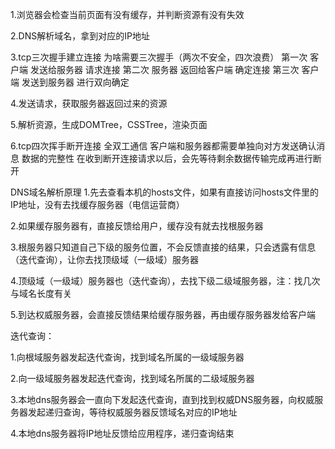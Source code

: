 1.浏览器会检查当前页面有没有缓存，并判断资源有没有失效

2.DNS解析域名，拿到对应的IP地址

3.tcp三次握手建立连接
为啥需要三次握手（两次不安全，四次浪费）
第一次  客户端 发送给服务器 请求连接
第二次  服务器 返回给客户端 确定连接
第三次  客户端 发送到服务器 进行双向确定

4.发送请求，获取服务器返回过来的资源

5.解析资源，生成DOMTree，CSSTree，渲染页面

6.tcp四次挥手断开连接
全双工通信  客户端和服务器都需要单独向对方发送确认消息
数据的完整性  在收到断开连接请求以后，会先等待剩余数据传输完成再进行断开



DNS域名解析原理
1.先去查看本机的hosts文件，如果有直接访问hosts文件里的IP地址，没有去找缓存服务器（电信运营商）

2.如果缓存服务器有，直接反馈给用户，缓存没有就去找根服务器

3.根服务器只知道自己下级的服务位置，不会反馈直接的结果，只会透露有信息（迭代查询），让你去找顶级域（一级域）服务器

4.顶级域（一级域）服务器也（迭代查询），去找下级二级域服务器，注：找几次与域名长度有关

5.到达权威服务器，会直接反馈结果给缓存服务器，再由缓存服务器发给客户端

迭代查询：

1.向根域服务器发起迭代查询，找到域名所属的一级域服务器

2.向一级域服务器发起迭代查询，找到域名所属的二级域服务器

3.本地dns服务器会一直向下发起迭代查询，直到找到权威DNS服务器，向权威服务器发起递归查询，等待权威服务器反馈域名对应的IP地址

4.本地dns服务器将IP地址反馈给应用程序，递归查询结束